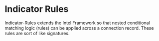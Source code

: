 Indicator Rules
===============
Indicator-Rules extends the Intel Framework so that nested conditional matching logic (rules) can be applied across a connection record. These rules are sort of like signatures.
